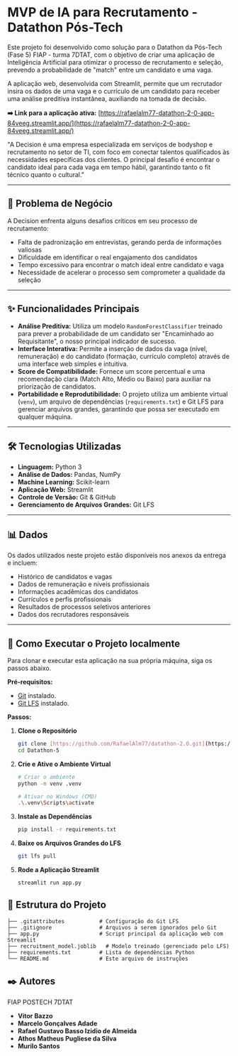 # MVP de IA para Recrutamento - Datathon Pós-Tech

Este projeto foi desenvolvido como solução para o Datathon da Pós-Tech (Fase 5) FIAP - turma 7DTAT, com o objetivo de criar uma aplicação de Inteligência Artificial para otimizar o processo de recrutamento e seleção, prevendo a probabilidade de "match" entre um candidato e uma vaga.

A aplicação web, desenvolvida com Streamlit, permite que um recrutador insira os dados de uma vaga e o currículo de um candidato para receber uma análise preditiva instantânea, auxiliando na tomada de decisão.

**➡️ Link para a aplicação ativa:** [https://rafaelalm77-datathon-2-0-app-84veeg.streamlit.app/](https://rafaelalm77-datathon-2-0-app-84veeg.streamlit.app/)

"A Decision é uma empresa especializada em serviços de bodyshop e recrutamento no setor de TI, com foco em conectar talentos qualificados às necessidades específicas dos clientes. O principal desafio é encontrar o candidato ideal para cada vaga em tempo hábil, garantindo tanto o fit técnico quanto o cultural."

---
## 🎯 Problema de Negócio

A Decision enfrenta alguns desafios críticos em seu processo de recrutamento:

* Falta de padronização em entrevistas, gerando perda de informações valiosas
* Dificuldade em identificar o real engajamento dos candidatos
* Tempo excessivo para encontrar o match ideal entre candidato e vaga
* Necessidade de acelerar o processo sem comprometer a qualidade da seleção

---
## ✨ Funcionalidades Principais

* **Análise Preditiva:** Utiliza um modelo `RandomForestClassifier` treinado para prever a probabilidade de um candidato ser "Encaminhado ao Requisitante", o nosso principal indicador de sucesso.
* **Interface Interativa:** Permite a inserção de dados da vaga (nível, remuneração) e do candidato (formação, currículo completo) através de uma interface web simples e intuitiva.
* **Score de Compatibilidade:** Fornece um score percentual e uma recomendação clara (Match Alto, Médio ou Baixo) para auxiliar na priorização de candidatos.
* **Portabilidade e Reprodutibilidade:** O projeto utiliza um ambiente virtual (`venv`), um arquivo de dependências (`requirements.txt`) e Git LFS para gerenciar arquivos grandes, garantindo que possa ser executado em qualquer máquina.

---
## 🛠️ Tecnologias Utilizadas

* **Linguagem:** Python 3
* **Análise de Dados:** Pandas, NumPy
* **Machine Learning:** Scikit-learn
* **Aplicação Web:** Streamlit
* **Controle de Versão:** Git & GitHub
* **Gerenciamento de Arquivos Grandes:** Git LFS

---
## 📊 Dados

Os dados utilizados neste projeto estão disponíveis nos anexos da entrega e incluem:

* Histórico de candidatos e vagas
* Dados de remuneração e níveis profissionais
* Informações acadêmicas dos candidatos
* Currículos e perfis profissionais
* Resultados de processos seletivos anteriores
* Dados dos recrutadores responsáveis

---

## 🚀 Como Executar o Projeto localmente

Para clonar e executar esta aplicação na sua própria máquina, siga os passos abaixo.

**Pré-requisitos:**
* [Git](https://git-scm.com/downloads) instalado.
* [Git LFS](https://git-lfs.github.com/) instalado.

**Passos:**

1.  **Clone o Repositório**
    ```bash
    git clone [https://github.com/RafaelAlm77/datathon-2.0.git](https://github.com/RafaelAlm77/datathon-2.0.git)
    cd Datathon-5
    ```

2.  **Crie e Ative o Ambiente Virtual**
    ```bash
    # Criar o ambiente
    python -m venv .venv

    # Ativar no Windows (CMD)
    .\.venv\Scripts\activate
    ```

3.  **Instale as Dependências**
    ```bash
    pip install -r requirements.txt
    ```

4.  **Baixe os Arquivos Grandes do LFS**
    ```bash
    git lfs pull
    ```

5.  **Rode a Aplicação Streamlit**
    ```bash
    streamlit run app.py
    ```



## 📁 Estrutura do Projeto
```
├── .gitattributes           # Configuração do Git LFS
├── .gitignore               # Arquivos a serem ignorados pelo Git
├── app.py                   # Script principal da aplicação web com Streamlit
├── recruitment_model.joblib   # Modelo treinado (gerenciado pelo LFS)
├── requirements.txt         # Lista de dependências Python
└── README.md                # Este arquivo de instruções
```




## ✒️ Autores
FIAP POSTECH 7DTAT
* **Vitor Bazzo**
* **Marcelo Gonçalves Adade**
* **Rafael Gustavo Basso Izidio de Almeida**
* **Athos Matheus Pugliese da Silva**
* **Murilo Santos**
